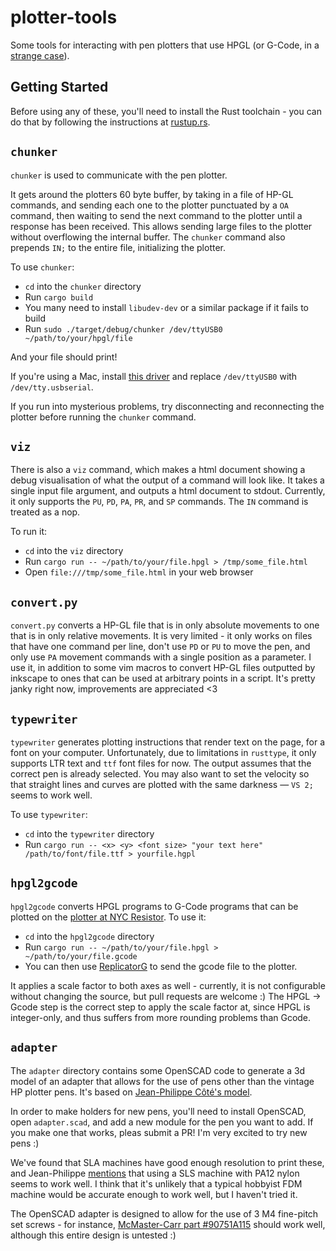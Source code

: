 # plotter-tools

Some tools for interacting with pen plotters that use HPGL (or G-Code, in a [strange case](https://trmm.net/Plotter)).

## Getting Started

Before using any of these, you'll need to install the Rust toolchain - you can
do that by following the instructions at [rustup.rs](https://rustup.rs).

## `chunker`

`chunker` is used to communicate with the pen plotter.

It gets around the plotters 60 byte buffer, by taking in a file of HP-GL
commands, and sending each one to the plotter punctuated by a `OA` command,
then waiting to send the next command to the plotter until a response has been
received. This allows sending large files to the plotter without overflowing
the internal buffer. The `chunker` command also prepends `IN;` to the entire
file, initializing the plotter.

To use `chunker`:

* `cd` into the `chunker` directory
* Run `cargo build`
* You many need to install `libudev-dev` or a similar package if it fails to
  build
* Run `sudo ./target/debug/chunker /dev/ttyUSB0 ~/path/to/your/hpgl/file`

And your file should print!

If you're using a Mac, install [this driver](http://www.prolific.com.tw/US/ShowProduct.aspx?p_id=229&pcid=41)
and replace `/dev/ttyUSB0` with `/dev/tty.usbserial`.

If you run into mysterious problems, try disconnecting and reconnecting the
plotter before running the `chunker` command.

## `viz`

There is also a `viz` command, which makes a html document showing a debug
visualisation of what the output of a command will look like. It takes a single
input file argument, and outputs a html document to stdout. Currently, it only
supports the `PU`, `PD`, `PA`, `PR`, and `SP` commands. The `IN` command is
treated as a nop.

To run it:

* `cd` into the `viz` directory
* Run `cargo run -- ~/path/to/your/file.hpgl > /tmp/some_file.html`
* Open `file:///tmp/some_file.html` in your web browser

## `convert.py`

`convert.py` converts a HP-GL file that is in only absolute movements to one
that is in only relative movements. It is very limited - it only works on files
that have one command per line, don't use `PD` or `PU` to move the pen, and
only use `PA` movement commands with a single position as a parameter. I use
it, in addition to some vim macros to convert HP-GL files outputted by inkscape
to ones that can be used at arbitrary points in a script. It's pretty janky
right now, improvements are appreciated <3

## `typewriter`

`typewriter` generates plotting instructions that render text on the page, for
a font on your computer. Unfortunately, due to limitations in `rusttype`, it
only supports LTR text and `ttf` font files for now. The output assumes that
the correct pen is already selected. You may also want to set the velocity so
that straight lines and curves are plotted with the same darkness — `VS 2;`
seems to work well.

To use `typewriter`:

* `cd` into the `typewriter` directory
* Run `cargo run -- <x> <y> <font size> "your text here" /path/to/font/file.ttf > yourfile.hgpl`

## `hpgl2gcode`

`hpgl2gcode` converts HPGL programs to G-Code programs that can be plotted on
the [plotter at NYC Resistor](https://trmm.net/Plotter). To use it:

* `cd` into the `hpgl2gcode` directory
* Run `cargo run -- ~/path/to/your/file.hpgl > ~/path/to/your/file.gcode`
* You can then use [ReplicatorG](http://replicat.org/) to send the gcode file to the plotter.

It applies a scale factor to both axes as well - currently, it is not
configurable without changing the source, but pull requests are welcome :) The
HPGL -> Gcode step is the correct step to apply the scale factor at, since HPGL
is integer-only, and thus suffers from more rounding problems than Gcode.

## `adapter`

The `adapter` directory contains some OpenSCAD code to generate a 3d model of an
adapter that allows for the use of pens other than the vintage HP plotter pens.
It's based on [Jean-Philippe Côté's model](https://www.thingiverse.com/thing:2955469).

In order to make holders for new pens, you'll need to install OpenSCAD, open
`adapter.scad`, and add a new module for the pen you want to add. If you make
one that works, pleas submit a PR! I'm very excited to try new pens :)

We've found that SLA machines have good enough resolution to print these, and
Jean-Philippe [mentions](https://www.tinkercad.com/things/kDwyCi3l2R6) that
using a SLS machine with PA12 nylon seems to work well. I think that it's
unlikely that a typical hobbyist FDM machine would be accurate enough to work
well, but I haven't tried it.

The OpenSCAD adapter is designed to allow for the use of 3 M4 fine-pitch set
screws - for instance, [McMaster-Carr part #90751A115](https://www.mcmaster.com/90751a115)
should work well, although this entire design is untested :)
